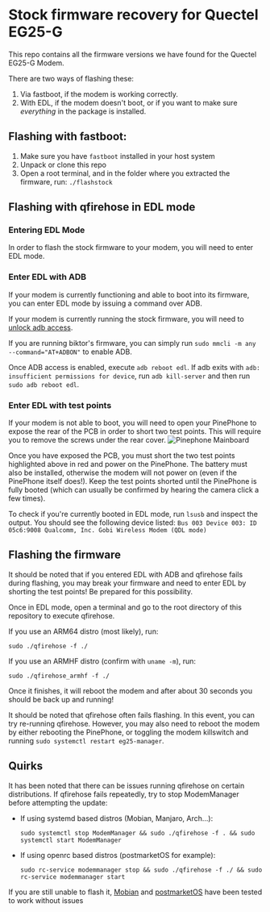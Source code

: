 # Stock firmware recovery for Quectel EG25-G
This repo contains all the firmware versions we have found for the Quectel EG25-G Modem.

There are two ways of flashing these:
1. Via fastboot, if the modem is working correctly.
2. With EDL, if the modem doesn't boot, or if you want to make sure *everything* in the package is installed.

## Flashing with fastboot:
1. Make sure you have `fastboot` installed in your host system
2. Unpack or clone this repo
3. Open a root terminal, and in the folder where you extracted the firmware, run: `./flashstock`

## Flashing with qfirehose in EDL mode

### Entering EDL Mode
In order to flash the stock firmware to your modem, you will need to enter EDL mode.
### Enter EDL with ADB
If your modem is currently functioning and able to boot into its firmware, you can enter EDL mode by issuing a command over ADB.

If your modem is currently running the stock firmware, you will need to [unlock adb access](https://xnux.eu/devices/feature/modem-pp.html#toc-unlock-adb-access).

If you are running biktor's firmware, you can simply run `sudo mmcli -m any --command="AT+ADBON"` to enable ADB.

Once ADB access is enabled, execute `adb reboot edl`.
If adb exits with `adb: insufficient permissions for device`, run `adb kill-server` and then run `sudo adb reboot edl`.
### Enter EDL with test points
If your modem is not able to boot, you will need to open your PinePhone to expose the rear of the PCB in order to short two test points. This will require you to remove the screws under the rear cover.
![Pinephone Mainboard](https://raw.githubusercontent.com/biktorgj/quectel_eg25_recovery/EG25GGBR07A08M2G_01.002.01.002/board.jpg)

Once you have exposed the PCB, you must short the two test points highlighted above in red and power on the PinePhone. The battery must also be installed, otherwise the modem will not power on (even if the PinePhone itself does!). Keep the test points shorted until the PinePhone is fully booted (which can usually be confirmed by hearing the camera click a few times).

To check if you're currently booted in EDL mode, run `lsusb` and inspect the output. You should see the following device listed:
`Bus 003 Device 003: ID 05c6:9008 Qualcomm, Inc. Gobi Wireless Modem (QDL mode)`

## Flashing the firmware
It should be noted that if you entered EDL with ADB and qfirehose fails during flashing, you may break your firmware and need to enter EDL by shorting the test points! Be prepared for this possibility.

Once in EDL mode, open a terminal and go to the root directory of this repository to execute qfirehose.

If you use an ARM64 distro (most likely), run:

`sudo ./qfirehose -f ./`

If you use an ARMHF distro (confirm with `uname -m`), run:

`sudo ./qfirehose_armhf -f ./`

Once it finishes, it will reboot the modem and after about 30 seconds you should be back up and running!

It should be noted that qfirehose often fails flashing. In this event, you can try re-running qfirehose. However, you may also need to reboot the modem by either rebooting the PinePhone, or toggling the modem killswitch and running `sudo systemctl restart eg25-manager`.
## Quirks
It has been noted that there can be issues running qfirehose on certain distributions. If qfirehose fails repeatedly, try to stop ModemManager before attempting the update:
* If using systemd based distros (Mobian, Manjaro, Arch...): 
  
  `sudo systemctl stop ModemManager && sudo ./qfirehose -f . && sudo systemctl start ModemManager`
* If using openrc based distros (postmarketOS for example): 
  
  `sudo rc-service modemmanager stop && sudo ./qfirehose -f ./ && sudo rc-service modemmanager start`

If you are still unable to flash it, [Mobian](https://mobian-project.org/) and [postmarketOS](http://postmarketos.org/download/) have been tested to work without issues
